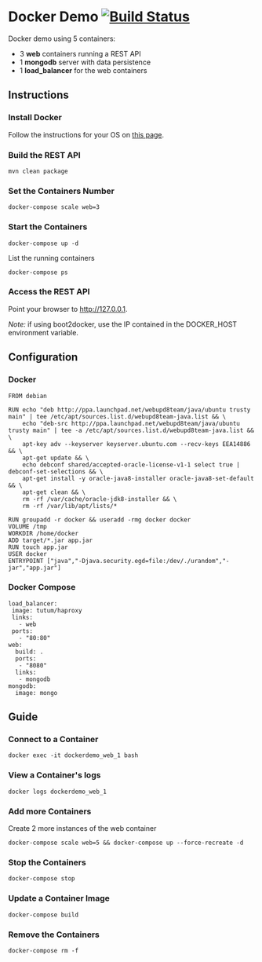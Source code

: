 # Docker Demo [![Build Status](https://travis-ci.org/jumal/docker-demo.svg?branch=master)](https://travis-ci.org/jumal/docker-demo)

Docker demo using 5 containers:
 - 3 **web** containers running a REST API
 - 1 **mongodb** server with data persistence
 - 1 **load_balancer** for the web containers

## Instructions

### Install Docker
Follow the instructions for your OS on [this page](https://docs.docker.com/engine/installation).

### Build the REST API
`mvn clean package`

### Set the Containers Number
`docker-compose scale web=3`

### Start the Containers
`docker-compose up -d`

List the running containers

`docker-compose ps`

### Access the REST API
Point your browser to http://127.0.0.1.

*Note:* if using boot2docker, use the IP contained in the DOCKER_HOST environment variable. 

## Configuration

### Docker
```
FROM debian

RUN echo "deb http://ppa.launchpad.net/webupd8team/java/ubuntu trusty main" | tee /etc/apt/sources.list.d/webupd8team-java.list && \
    echo "deb-src http://ppa.launchpad.net/webupd8team/java/ubuntu trusty main" | tee -a /etc/apt/sources.list.d/webupd8team-java.list && \
    apt-key adv --keyserver keyserver.ubuntu.com --recv-keys EEA14886 && \
    apt-get update && \
    echo debconf shared/accepted-oracle-license-v1-1 select true | debconf-set-selections && \
    apt-get install -y oracle-java8-installer oracle-java8-set-default && \
    apt-get clean && \
    rm -rf /var/cache/oracle-jdk8-installer && \
    rm -rf /var/lib/apt/lists/*
    
RUN groupadd -r docker && useradd -rmg docker docker
VOLUME /tmp
WORKDIR /home/docker
ADD target/*.jar app.jar
RUN touch app.jar
USER docker
ENTRYPOINT ["java","-Djava.security.egd=file:/dev/./urandom","-jar","app.jar"]
```
### Docker Compose
```
load_balancer:
 image: tutum/haproxy
 links:
   - web
 ports:
   - "80:80"
web:
  build: .
  ports:
   - "8080"
  links:
   - mongodb
mongodb:
  image: mongo
```
## Guide

### Connect to a Container
`docker exec -it dockerdemo_web_1 bash`

### View a Container's logs
`docker logs dockerdemo_web_1`

### Add more Containers
Create 2 more instances of the web container

`docker-compose scale web=5 && docker-compose up --force-recreate -d`

### Stop the Containers
`docker-compose stop`

### Update a Container Image
`docker-compose build`

### Remove the Containers
`docker-compose rm -f`

